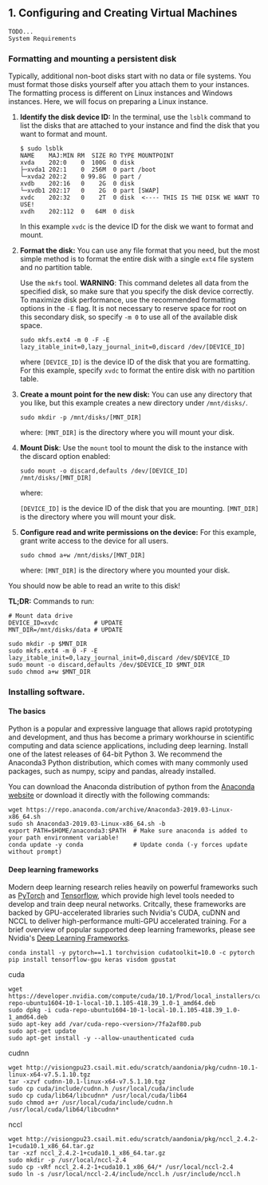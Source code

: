 
## 1. Configuring and Creating Virtual Machines
    TODO...
    System Requirements

### Formatting and mounting a persistent disk

Typically, additional non-boot disks start with no data or file systems. You must format those disks yourself after you attach them to your instances. The formatting process is different on Linux instances and Windows instances. Here, we will focus on preparing a Linux instance.


 1. **Identify the disk device ID:** In the terminal, use the `lsblk` command to list the disks that are attached to your instance and find the disk that you want to format and mount.

    ```
    $ sudo lsblk
    NAME    MAJ:MIN RM  SIZE RO TYPE MOUNTPOINT
    xvda    202:0    0  100G  0 disk
    ├─xvda1 202:1    0  256M  0 part /boot
    └─xvda2 202:2    0 99.8G  0 part /
    xvdb    202:16   0    2G  0 disk
    └─xvdb1 202:17   0    2G  0 part [SWAP]
    xvdc    202:32   0    2T  0 disk  <---- THIS IS THE DISK WE WANT TO USE!
    xvdh    202:112  0   64M  0 disk
    ```
    In this example `xvdc` is the device ID for the disk we want to format and mount.

2. **Format the disk:** You can use any file format that you need, but the most simple method is to format the entire disk with a single `ext4` file system and no partition table.

    Use the `mkfs` tool. **WARNING**: This command deletes all data from the specified disk, so make sure that you specify the disk device correctly. To maximize disk performance, use the recommended formatting options in the `-E` flag. It is not necessary to reserve space for root on this secondary disk, so specify `-m 0` to use all of the available disk space.

    ```
    sudo mkfs.ext4 -m 0 -F -E lazy_itable_init=0,lazy_journal_init=0,discard /dev/[DEVICE_ID]
    ```

    where `[DEVICE_ID]` is the device ID of the disk that you are formatting. For this example, specify `xvdc` to format the entire disk with no partition table.

3. **Create a mount point for the new disk:** You can use any directory that you like, but this example creates a new directory under `/mnt/disks/`.

    ```
    sudo mkdir -p /mnt/disks/[MNT_DIR]
    ```
    where: `[MNT_DIR]` is the directory where you will mount your disk.

4. **Mount Disk**: Use the `mount` tool to mount the disk to the instance with the discard option enabled:
    ```
    sudo mount -o discard,defaults /dev/[DEVICE_ID] /mnt/disks/[MNT_DIR]
    ```
    where:

    `[DEVICE_ID]` is the device ID of the disk that you are mounting.
    `[MNT_DIR]` is the directory where you will mount your disk.

5. **Configure read and write permissions on the device:** For this example, grant write access to the device for all users.

    ```
    sudo chmod a+w /mnt/disks/[MNT_DIR]
    ```
    where: `[MNT_DIR]` is the directory where you mounted your disk.

You should now be able to read an write to this disk!

**TL;DR:** Commands to run:
```
# Mount data drive
DEVICE_ID=xvdc          # UPDATE
MNT_DIR=/mnt/disks/data # UPDATE

sudo mkdir -p $MNT_DIR
sudo mkfs.ext4 -m 0 -F -E lazy_itable_init=0,lazy_journal_init=0,discard /dev/$DEVICE_ID
sudo mount -o discard,defaults /dev/$DEVICE_ID $MNT_DIR
sudo chmod a+w $MNT_DIR
```

### Installing software.

#### The basics
Python is a popular and expressive language that allows rapid prototyping and development, and thus has become a primary workhourse in scientific computing and data science applications, including deep learning. Install one of the latest releases of 64-bit Python 3.  We recommend the Anaconda3 Python distribution, which comes with many commonly used packages, such as numpy, scipy and pandas, already installed.

You can download the Anaconda distribution of python from the [Anaconda website](https://www.anaconda.com/distribution/) or download it directly with the following commands:

```
wget https://repo.anaconda.com/archive/Anaconda3-2019.03-Linux-x86_64.sh
sudo sh Anaconda3-2019.03-Linux-x86_64.sh -b
export PATH=$HOME/anaconda3:$PATH  # Make sure anaconda is added to your path environment variable!
conda update -y conda              # Update conda (-y forces update without prompt)
```

#### Deep learning frameworks

Modern deep learning research relies heavily on powerful frameworks such as [PyTorch](https://pytorch.org/) and [Tensorflow](https://www.tensorflow.org/), which provide high level tools needed to develop and train deep neural networks. Critcally, these frameworks are backed by GPU-accelerated libraries such Nvidia's CUDA, cuDNN and NCCL to deliver high-performance multi-GPU accelerated training.   For a brief overview of popular supported deep learning frameworks, please see Nvidia's [Deep Learning Frameworks](https://developer.nvidia.com/deep-learning-frameworks).

```
conda install -y pytorch==1.1 torchvision cudatoolkit=10.0 -c pytorch
pip install tensorflow-gpu keras visdom gpustat
```


cuda
```
wget https://developer.nvidia.com/compute/cuda/10.1/Prod/local_installers/cuda-repo-ubuntu1604-10-1-local-10.1.105-418.39_1.0-1_amd64.deb
sudo dpkg -i cuda-repo-ubuntu1604-10-1-local-10.1.105-418.39_1.0-1_amd64.deb
sudo apt-key add /var/cuda-repo-<version>/7fa2af80.pub
sudo apt-get update
sudo apt-get install -y --allow-unauthenticated cuda
```

cudnn
```
wget http://visiongpu23.csail.mit.edu/scratch/aandonia/pkg/cudnn-10.1-linux-x64-v7.5.1.10.tgz
tar -xzvf cudnn-10.1-linux-x64-v7.5.1.10.tgz
sudo cp cuda/include/cudnn.h /usr/local/cuda/include
sudo cp cuda/lib64/libcudnn* /usr/local/cuda/lib64
sudo chmod a+r /usr/local/cuda/include/cudnn.h /usr/local/cuda/lib64/libcudnn*
```

nccl

```
wget http://visiongpu23.csail.mit.edu/scratch/aandonia/pkg/nccl_2.4.2-1+cuda10.1_x86_64.tar.gz
tar -xzf nccl_2.4.2-1+cuda10.1_x86_64.tar.gz
sudo mkdir -p /usr/local/nccl-2.4
sudo cp -vRf nccl_2.4.2-1+cuda10.1_x86_64/* /usr/local/nccl-2.4
sudo ln -s /usr/local/nccl-2.4/include/nccl.h /usr/include/nccl.h
```